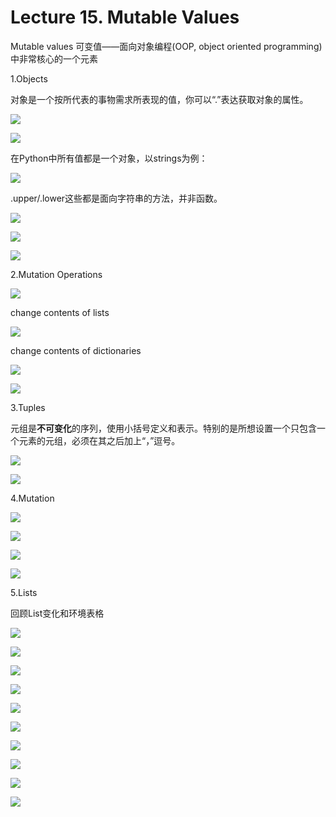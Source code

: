 # Lecture 15. Mutable Values

Mutable values 可变值——面向对象编程(OOP, object oriented programming)中非常核心的一个元素

1.Objects

对象是一个按所代表的事物需求所表现的值，你可以“.”表达获取对象的属性。

![](image/1677648148678_RtEb658cUF.png)

![](image/1677648442624_1n8gDPO0Wz.png)

在Python中所有值都是一个对象，以strings为例：

![](image/1677648652518_oBF3zAmHQK.png)

.upper/.lower这些都是面向字符串的方法，并非函数。

![](image/1677651970152_Rz882dXyNl.png)

![](image/image_94FPoBVBH0.png)

![](image/1677652097679_WWR9AVUW9A.png)

2.Mutation Operations

![](image/1677652623970_U7XgFEpI0W.png)

change contents of lists

![](image/1677652456558_7xDmZUsXI6.png)

change contents of dictionaries

![](image/1677652817031_TncppUNLHx.png)

![](image/1677652972136_cH03xQeoAO.png)

3.Tuples

元组是**不可变化**的序列，使用小括号定义和表示。特别的是所想设置一个只包含一个元素的元组，必须在其之后加上“，”逗号。

![](image/1677653232628_7ZTUGxlRMD.png)

![](image/1677653493385_tzjQckUZH7.png)

4.Mutation

![](image/1677653720213__g8d4A1Wwr.png)

![](image/1677653774116_Axfhej1tiu.png)

![](image/image_NYpCO5e5Br.png)

![](image/1677654167975_JWQ5HMhaU5.png)

5.Lists

回顾List变化和环境表格

![](image/1677654389865_9cuH6Aht2U.png)

![](image/1677654485967_SFycMIbCYe.png)

![](image/1677654718333_EHC7PFT3Td.png)

![](image/1677654807252_bsoJupaN7T.png)

![](image/1677654918639_HdTyX0ImtB.png)

![](image/1677655137173_y7WsLnsm2s.png)

![](image/1677655359429_gcJcOJ3S1r.png)

![](image/1677656515250_nIjbd3Y2gT.png)

![](image/1677656624489_oFEkDv3EEV.png)

![](image/1677658152879_921tEmGvRc.png)

